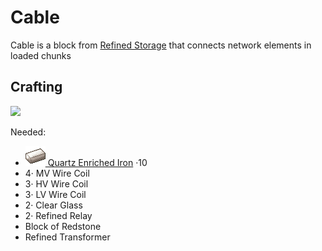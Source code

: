 # Cable

Cable is a block from [Refined Storage](../../mods/refinedstorage.md) that connects network elements in loaded chunks

## Crafting

![](../../img/recipes/refinedstorage/cable·6.png)

Needed:  
- [![](../../img/items/refinedstorage/quartz_enriched_iron.png) Quartz Enriched Iron](./quartz_enriched_iron.md) ·10  
- 4· MV Wire Coil  
- 3· HV Wire Coil  
- 3· LV Wire Coil  
- 2· Clear Glass  
- 2· Refined Relay  
- Block of Redstone  
- Refined Transformer